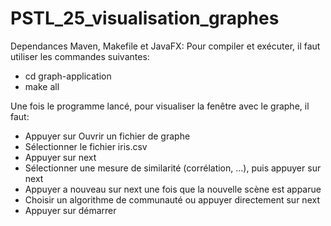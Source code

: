 # PSTL_25_visualisation_graphes

Dependances Maven, Makefile et JavaFX:
Pour compiler et exécuter, il faut utiliser les commandes suivantes:
- cd graph-application
- make all

Une fois le programme lancé, pour visualiser la fenêtre avec le graphe, il faut:
- Appuyer sur Ouvrir un fichier de graphe
- Sélectionner le fichier iris.csv
- Appuyer sur next
- Sélectionner une mesure de similarité (corrélation, ...), puis appuyer sur next
- Appuyer a nouveau sur next une fois que la nouvelle scène est apparue
- Choisir un algorithme de communauté ou appuyer directement sur next
- Appuyer sur démarrer

